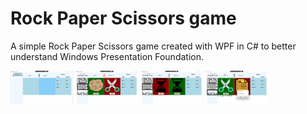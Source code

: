 # Rock Paper Scissors game
A simple Rock Paper Scissors game created with WPF in C# to better understand Windows Presentation Foundation.

<p float="left">
    <img src="Screenshots/SS1.png" width="100"> 
    <img src="Screenshots/SS2.png" width="100"> 
    <img src="Screenshots/SS3.png" width="100"> 
    <img src="Screenshots/SS4.png" width="100">
</p>
